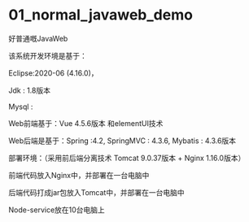 # 01_normal_javaweb_demo
好普通嘅JavaWeb

该系统开发环境是基于：

Eclipse:2020-06 (4.16.0)，

Jdk : 1.8版本

Mysql : 

Web前端基于：Vue 4.5.6版本 和elementUI技术

Web后端是基于：Spring :4.2, SpringMVC : 4.3.6, Mybatis : 4.3.6版本

部署环境：（采用前后端分离技术 Tomcat 9.0.37版本 + Nginx 1.16.0版本）

前端代码放入Nginx中，并部署在一台电脑中

后端代码打成jar包放入Tomcat中，并部署在一台电脑中

Node-service放在10台电脑上
